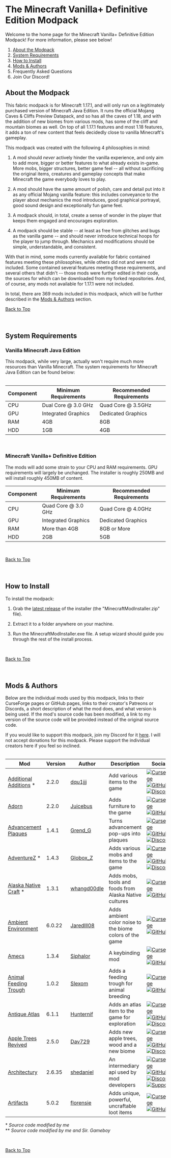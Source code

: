 
# The Minecraft Vanilla+ Definitive Edition Modpack

<p id="top">Welcome to the home page for the Minecraft Vanilla+ Definitive Edition Modpack! For more information, please see below!</p>

 1. <a href="#about">About the Modpack</a>
 2.  <a href="#req">System Requirements</a>
 3. <a href="#install">How to Install</a>
 4. <a href="#mods">Mods & Authors</a>
 5. Frequently Asked Questions
 6. Join Our Discord!

<h2 id="about">About the Modpack</h2>
This fabric modpack is for Minecraft 1.17.1, and will only run on a legitimately purchased version of Minecraft Java Edition. It runs the official Mojang Caves & Cliffs Preview Datapack, and so has all the caves of 1.18, and with the addition of new biomes from various mods, has some of the cliff and mountain biomes as well. On top of all 1.17.1 features and most 1.18 features, it adds a ton of new content that feels decidedly close to vanilla Minecraft's gameplay.

This modpack was created with the following 4 philosophies in mind:

 1. A mod should *never* actively hinder the vanilla experience, and only aim to add more, bigger or better features to what already exists in-game. More mobs, bigger structures, better game feel -- all without sacrificing the original items, creatures and gameplay concepts that make Minecraft the game everybody loves to play.
 
 2. A mod should have the same amount of polish, care and detail put into it as any official Mojang vanilla feature: this includes conveyance to the player about mechanics the mod introduces, good graphical portrayal, good sound design and exceptionally fun game feel.
 
 3. A modpack should, in total, create a sense of wonder in the player that keeps them engaged and encourages exploration.
 
 4. A modpack should be stable -- at least as free from glitches and bugs as the vanilla game -- and should never introduce technical hoops for the player to jump through. Mechanics and modifications should be simple, understandable, and consistent.

With that in mind, some mods currently available for fabric contained features meeting these philosophies, while others did not and were not included. Some contained several features meeting these requirements, and several others that didn't -- those mods were further edited in their code, the sources for which can be downloaded from my forked repositories. And, of course, any mods not available for 1.17.1 were not included.

In total, there are 369 mods included in this modpack, which will be further described in the <a href="#mods">Mods & Authors</a> section.

<a href="#top">Back to Top</a>
<br /><br /><br />





<h2 id="req">System Requirements</h2>

<h3>Vanilla Minecraft Java Edition</h3>
This modpack, while very large, actually won't require much more resources than Vanilla Minecraft. The system requirements for Minecraft Java Edition can be found below:
<br /><br />

| Component | Minimum Requirements | Recommended Requirements |
|--|--|--|
|CPU|Dual Core @ 3.0 GHz|Quad Core @ 3.5GHz|
|GPU|Integrated Graphics|Dedicated Graphics|
|RAM|4GB|8GB|
|HDD|1GB|4GB|

<br />

<h3>Minecraft Vanilla+ Definitive Edition</h3>

The mods will add some strain to your CPU and RAM requirements. GPU requirements will largely be unchanged. The installer is roughly 250MB and will install roughly 450MB of content.


| Component | Minimum Requirements | Recommended Requirements |
|--|--|--|
|CPU|Quad Core @ 3.0 GHz|Quad Core @ 4.0GHz|
|GPU|Integrated Graphics|Dedicated Graphics|
|RAM|More than 4GB|8GB or More|
|HDD|2GB|5GB|

<br />

<a href="#top">Back to Top</a>
<br /><br /><br />



<h2 id="install">How to Install</h2>

To install the modpack:
1. Grab the [latest release](https://github.com/SalvieMundi/DefinitiveEditionVanillaPlus/releases) of the installer (the "MinecraftModInstaller.zip" file).
 
2. Extract it to a folder anywhere on your machine.

3.  Run the MinecraftModInstaller.exe file. A setup wizard should guide you through the rest of the install process.

<br />

<a href="#top">Back to Top</a>
<br /><br /><br />




<h2 id="mods">Mods & Authors</h2>

Below are the individual mods used by this modpack, links to their CurseForge pages or GitHub pages, links to their creator's Patreons or Discords, a short description of what the mod does, and what version is being used. If the mod's source code has been modified, a link to my version of the source code will be provided instead of the original source code.

If you would like to support this modpack, join my Discord for it [here](https://discord.gg/d2w9ud3Bke). I will not accept donations for this modpack. Please support the individual creators here if you feel so inclined.
<br /><br />

|Mod|Version|Author|Description|Socials|
|--|--|--|--|--|
|[Additional Additions](https://www.curseforge.com/minecraft/mc-mods/additional-additions) *|2.2.0|[dqu1jjj](https://www.curseforge.com/members/dqu1jjj/projects)|Add various items to the game| [![CurseForge](https://drive.google.com/thumbnail?id=12LKG8JZKmC_HGzT_J6CDsuYw1aMGoH6L&sz=w19) ](https://www.curseforge.com/minecraft/mc-mods/additional-additions) [![GitHub](https://drive.google.com/thumbnail?id=12pfNVvJdbG9YBQnknaOWs33uzmWj6Ox0&sz=w24)](https://github.com/SalvieMundi/additionaladditions) [![Discord](https://drive.google.com/thumbnail?id=1AEcvGnkkFE-Mb6dvHh3jOk70HSV3rlUD&sz=w24)](https://www.curseforge.com/linkout?remoteUrl=https%253a%252f%252fdiscord.com%252finvite%252fg5a7ZA62t3)|
|[Adorn](https://www.curseforge.com/minecraft/mc-mods/adorn)|2.2.0|[Juicebus](https://www.curseforge.com/members/juicebus/projects)|Adds furniture to the game| [![CurseForge](https://drive.google.com/thumbnail?id=12LKG8JZKmC_HGzT_J6CDsuYw1aMGoH6L&sz=w19) ](https://www.curseforge.com/minecraft/mc-mods/adorn) [![GitHub](https://drive.google.com/thumbnail?id=12pfNVvJdbG9YBQnknaOWs33uzmWj6Ox0&sz=w24)](https://github.com/Juuxel/Adorn)|
|[Advancement Plaques](https://www.curseforge.com/minecraft/mc-mods/advancement-plaques-fabric)|1.4.1|[Grend_G](https://www.curseforge.com/members/grend_g/projects)|Turns advancement pop-ups into plaques| [![CurseForge](https://drive.google.com/thumbnail?id=12LKG8JZKmC_HGzT_J6CDsuYw1aMGoH6L&sz=w19) ](https://www.curseforge.com/minecraft/mc-mods/advancement-plaques-fabric) [![GitHub](https://drive.google.com/thumbnail?id=12pfNVvJdbG9YBQnknaOWs33uzmWj6Ox0&sz=w24)](https://github.com/AHilyard/AdvancementPlaques) [![Discord](https://drive.google.com/thumbnail?id=1AEcvGnkkFE-Mb6dvHh3jOk70HSV3rlUD&sz=w24)](https://discord.gg/S5NQjbXPnb) |
|[AdventureZ](https://www.curseforge.com/minecraft/mc-mods/adventurez) *|1.4.3|[Globox_Z](https://www.curseforge.com/members/globox_z/projects)|Adds various mobs and items to the game| [![CurseForge](https://drive.google.com/thumbnail?id=12LKG8JZKmC_HGzT_J6CDsuYw1aMGoH6L&sz=w19) ](https://www.curseforge.com/minecraft/mc-mods/adventurez) [![GitHub](https://drive.google.com/thumbnail?id=12pfNVvJdbG9YBQnknaOWs33uzmWj6Ox0&sz=w24)](https://github.com/SalvieMundi/AdventureZ) [![Discord](https://drive.google.com/thumbnail?id=1AEcvGnkkFE-Mb6dvHh3jOk70HSV3rlUD&sz=w24)](https://discord.gg/dXNZBw8) |
|[Alaska Native Craft](https://www.curseforge.com/minecraft/mc-mods/alaska-native-craft) *|1.3.1|[whangd00dle](https://www.curseforge.com/members/whangd00dle/projects)|Adds mobs, tools and foods from Alaska Native cultures| [![CurseForge](https://drive.google.com/thumbnail?id=12LKG8JZKmC_HGzT_J6CDsuYw1aMGoH6L&sz=w19) ](https://www.curseforge.com/minecraft/mc-mods/alaska-native-craft) [![GitHub](https://drive.google.com/thumbnail?id=12pfNVvJdbG9YBQnknaOWs33uzmWj6Ox0&sz=w24)](https://github.com/SalvieMundi/alaskanativecraft)|
|[Ambient Environment](https://www.curseforge.com/minecraft/mc-mods/ambient-environment)|6.0.22|[Jaredlll08](https://www.curseforge.com/members/jaredlll08/projects)|Adds ambient color noise to the biome colors of the game| [![CurseForge](https://drive.google.com/thumbnail?id=12LKG8JZKmC_HGzT_J6CDsuYw1aMGoH6L&sz=w19) ](https://www.curseforge.com/minecraft/mc-mods/ambient-environment) [![GitHub](https://drive.google.com/thumbnail?id=12pfNVvJdbG9YBQnknaOWs33uzmWj6Ox0&sz=w24)](https://github.com/jaredlll08/Ambiance)|
|[Amecs](https://www.curseforge.com/minecraft/mc-mods/amecs)|1.3.4|[Siphalor](https://www.curseforge.com/members/siphalor/projects)|A keybinding mod| [![CurseForge](https://drive.google.com/thumbnail?id=12LKG8JZKmC_HGzT_J6CDsuYw1aMGoH6L&sz=w19) ](https://www.curseforge.com/minecraft/mc-mods/amecs) [![GitHub](https://drive.google.com/thumbnail?id=12pfNVvJdbG9YBQnknaOWs33uzmWj6Ox0&sz=w24)](https://github.com/Siphalor/amecs)|
|[Animal Feeding Trough](https://www.curseforge.com/minecraft/mc-mods/animal-feeding-trough)|1.0.2|[Slexom](https://www.curseforge.com/members/slexom/projects)|Adds a feeding trough for animal breeding| [![CurseForge](https://drive.google.com/thumbnail?id=12LKG8JZKmC_HGzT_J6CDsuYw1aMGoH6L&sz=w19) ](https://www.curseforge.com/minecraft/mc-mods/animal-feeding-trough) [![GitHub](https://drive.google.com/thumbnail?id=12pfNVvJdbG9YBQnknaOWs33uzmWj6Ox0&sz=w24)](https://github.com/Slexom/animal-feeding-trough)|
|[Antique Atlas](https://www.curseforge.com/minecraft/mc-mods/antique-atlas)|6.1.1|[Hunternif](https://www.curseforge.com/members/hunternif/projects)|Adds an atlas item to the game for exploration| [![CurseForge](https://drive.google.com/thumbnail?id=12LKG8JZKmC_HGzT_J6CDsuYw1aMGoH6L&sz=w19) ](https://www.curseforge.com/minecraft/mc-mods/antique-atlas) [![GitHub](https://drive.google.com/thumbnail?id=12pfNVvJdbG9YBQnknaOWs33uzmWj6Ox0&sz=w24)](https://github.com/Hunternif/AntiqueAtlas) [![Discord](https://drive.google.com/thumbnail?id=1AEcvGnkkFE-Mb6dvHh3jOk70HSV3rlUD&sz=w24)](https://discord.gg/N2H3r9y)|
|[Apple Trees Revived](https://www.curseforge.com/minecraft/mc-mods/apple-trees-revived)|2.5.0|[Dav729](https://www.curseforge.com/members/dav729/projects)|Adds new apple trees, wood and a new biome| [![CurseForge](https://drive.google.com/thumbnail?id=12LKG8JZKmC_HGzT_J6CDsuYw1aMGoH6L&sz=w19) ](https://www.curseforge.com/minecraft/mc-mods/apple-trees-revived) [![GitHub](https://drive.google.com/thumbnail?id=12pfNVvJdbG9YBQnknaOWs33uzmWj6Ox0&sz=w24)](https://github.com/DavD729/AppleTreesRev) [![Discord](https://drive.google.com/thumbnail?id=1AEcvGnkkFE-Mb6dvHh3jOk70HSV3rlUD&sz=w24)](https://discord.gg/dXNZBw8)|
|[Architectury](https://www.curseforge.com/minecraft/mc-mods/architectury-fabric)|2.6.35|[shedaniel](https://www.curseforge.com/members/shedaniel/projects)|An intermediary api used by mod developers| [![CurseForge](https://drive.google.com/thumbnail?id=12LKG8JZKmC_HGzT_J6CDsuYw1aMGoH6L&sz=w19) ](https://www.curseforge.com/minecraft/mc-mods/architectury-fabric) [![GitHub](https://drive.google.com/thumbnail?id=12pfNVvJdbG9YBQnknaOWs33uzmWj6Ox0&sz=w24)](https://github.com/architectury/architectury) [![Discord](https://drive.google.com/thumbnail?id=1AEcvGnkkFE-Mb6dvHh3jOk70HSV3rlUD&sz=w24)](https://discord.gg/C2RdJDpRBP) [![Support](https://drive.google.com/thumbnail?id=1_f1xBcavdvn1x_jY_Ym8ayicMwQscQRq&sz=w24)](https://www.patreon.com/shedaniel)|
|[Artifacts](https://www.curseforge.com/minecraft/mc-mods/artifacts-fabric)|5.0.2|[florensie](https://www.curseforge.com/members/florensie/projects)|Adds unique, powerful, uncraftable loot items| [![CurseForge](https://drive.google.com/thumbnail?id=12LKG8JZKmC_HGzT_J6CDsuYw1aMGoH6L&sz=w19) ](https://www.curseforge.com/minecraft/mc-mods/artifacts-fabric) [![GitHub](https://drive.google.com/thumbnail?id=12pfNVvJdbG9YBQnknaOWs33uzmWj6Ox0&sz=w24)](https://github.com/florensie/artifacts-fabric)|


*&nbsp;*Source code modified by me*<br />
** *Source code modified by me and Sir. Gameboy*

<br />

<a href="#top">Back to Top</a>
<br /><br /><br />
